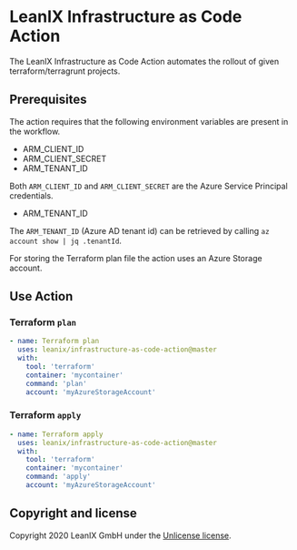 # LeanIX Infrastructure as Code Action

The LeanIX Infrastructure as Code Action automates the rollout of given terraform/terragrunt projects.

## Prerequisites

The action requires that the following environment variables are present in the workflow.

- ARM_CLIENT_ID
- ARM_CLIENT_SECRET
- ARM_TENANT_ID

Both `ARM_CLIENT_ID` and `ARM_CLIENT_SECRET` are the Azure Service Principal credentials.

- ARM_TENANT_ID

The `ARM_TENANT_ID` (Azure AD tenant id) can be retrieved by calling `az account show | jq .tenantId`.

For storing the Terraform plan file the action uses an Azure Storage account.

## Use Action

### Terraform `plan`

```yaml
- name: Terraform plan
  uses: leanix/infrastructure-as-code-action@master
  with:
    tool: 'terraform'
    container: 'mycontainer'
    command: 'plan'
    account: 'myAzureStorageAccount'
```

### Terraform `apply`

```yaml
- name: Terraform apply
  uses: leanix/infrastructure-as-code-action@master
  with:
    tool: 'terraform'
    container: 'mycontainer'
    command: 'apply'
    account: 'myAzureStorageAccount'
```

## Copyright and license

Copyright 2020 LeanIX GmbH under the [Unlicense license](LICENSE).
